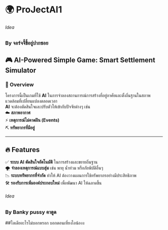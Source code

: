 # 🌍 ProJectAI1  
###### Idea
### By **จอร์จจี้ขี้อยู่ปากซอย**  

## 🎮 AI-Powered Simple Game: Smart Settlement Simulator  

### 🏡 Overview  
โครงการนี้เป็นเกมที่ใช้ **AI** ในการจำลองสถานการณ์การสร้างที่อยู่อาศัยและตั้งถิ่นฐานในสภาพแวดล้อมที่เปลี่ยนแปลงตลอดเวลา  
**AI** จะต้องตัดสินใจและปรับตัวให้เข้ากับปัจจัยต่างๆ เช่น  
☁️ **สภาพอากาศ**  
⚡ **เหตุการณ์ไม่คาดฝัน (Events)**  
⛏️ **ทรัพยากรที่มีอยู่**  

---

## 🔥 Features  
✅ **ระบบ AI ตัดสินใจอัตโนมัติ** ในการสร้างและขยายถิ่นฐาน  
🌪️ **จำลองเหตุการณ์แบบสุ่ม** เช่น พายุ น้ำท่วม หรือภัยพิบัติอื่นๆ  
📉 **ระบบทรัพยากรที่จำกัด** ทำให้ AI ต้องวางแผนการใช้ทรัพยากรอย่างมีประสิทธิภาพ  
🛠️ **รองรับการเพิ่มองค์ประกอบใหม่** เพื่อพัฒนา AI ให้ฉลาดขึ้น  

###### Idea
### By **Banky pussy คาตูด**

##ไอเดียอะไรไม่บอกหรอก บอกตอนเที่ยงไอน้องง

